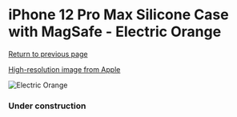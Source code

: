 # iPhone 12 Pro Max Silicone Case with MagSafe - Electric Orange

[Return to previous page](/iphone_12)

[High-resolution image from Apple](https://store.storeimages.cdn-apple.com/8756/as-images.apple.com/is/MKTX3?wid=4500&hei=4500&fmt=png)

<div style="width: 384px"><img src="/everyphone/MKTX3.png" alt="Electric Orange"></div>

### Under construction
